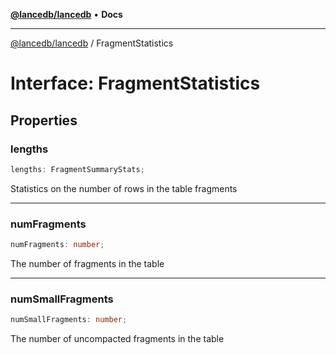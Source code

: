 [**@lancedb/lancedb**](../README.md) • **Docs**

***

[@lancedb/lancedb](../globals.md) / FragmentStatistics

# Interface: FragmentStatistics

## Properties

### lengths

```ts
lengths: FragmentSummaryStats;
```

Statistics on the number of rows in the table fragments

***

### numFragments

```ts
numFragments: number;
```

The number of fragments in the table

***

### numSmallFragments

```ts
numSmallFragments: number;
```

The number of uncompacted fragments in the table
